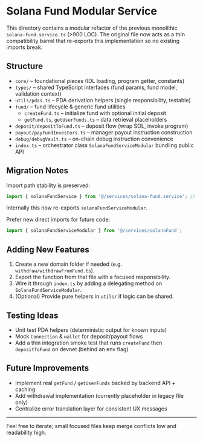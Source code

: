 # Solana Fund Modular Service

This directory contains a modular refactor of the previous monolithic `solana-fund.service.ts` (>900 LOC). The original file now acts as a thin compatibility barrel that re-exports this implementation so no existing imports break.

## Structure

- `core/` – foundational pieces (IDL loading, program getter, constants)
- `types/` – shared TypeScript interfaces (fund params, fund model, validation context)
- `utils/pdas.ts` – PDA derivation helpers (single responsibility, testable)
- `fund/` – fund lifecycle & generic fund utilities
  - `createFund.ts` – initialize fund with optional initial deposit
  - `getFund.ts`, `getUserFunds.ts` – data retrieval placeholders
- `deposit/depositToFund.ts` – deposit flow (wrap SOL, invoke program)
- `payout/payFundInvestors.ts` – manager payout instruction construction
- `debug/debugVault.ts` – on-chain debug instruction convenience
- `index.ts` – orchestrator class `SolanaFundServiceModular` bundling public API

## Migration Notes

Import path stability is preserved:
```ts
import { solanaFundService } from '@/services/solana-fund.service'; // still works
```
Internally this now re-exports `solanaFundServiceModular`.

Prefer new direct imports for future code:
```ts
import { solanaFundServiceModular } from '@/services/solanaFund';
```

## Adding New Features

1. Create a new domain folder if needed (e.g. `withdraw/withdrawFromFund.ts`).
2. Export the function from that file with a focused responsibility.
3. Wire it through `index.ts` by adding a delegating method on `SolanaFundServiceModular`.
4. (Optional) Provide pure helpers in `utils/` if logic can be shared.

## Testing Ideas

- Unit test PDA helpers (deterministic output for known inputs)
- Mock `Connection` & `wallet` for deposit/payout flows
- Add a thin integration smoke test that runs `createFund` then `depositToFund` on devnet (behind an env flag)

## Future Improvements

- Implement real `getFund` / `getUserFunds` backed by backend API + caching
- Add withdrawal implementation (currently placeholder in legacy file only)
- Centralize error translation layer for consistent UX messages

---
Feel free to iterate; small focused files keep merge conflicts low and readability high.
